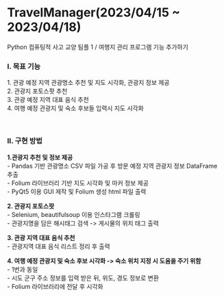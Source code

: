# TravelManager(2023/04/15 ~ 2023/04/18)
Python 컴퓨팅적 사고 교양 팀플 1 / 여행지 관리 프로그램 기능 추가하기

<h3>I. 목표 기능</h1>
  1. 관광 예정 지역 관광명소 추천 및 지도 시각화, 관광지 정보 제공
  <br>2. 관광지 포토스팟 추천
  <br>3. 관광 예정 지역 대표 음식 추천
  <br>4. 여행 예정 관광지 및 숙소 후보들 입력시 지도 시각화
  
 <br><h3>II. 구현 방법</h3>
  <b>1.관광지 추천 및 정보 제공</b>
    <br>- Pandas 기반 관광명소 CSV 파일 가공 후 방문 예정 지역 관광지 정보 DataFrame 추출
    <br>- Folium 라이브러리 기반 지도 시각화 및 마커 정보 제공
    <br>- PyQt5 이용 GUI 제작 및 Folium 생성 html 파일 출력
  
  <b>2. 관광지 포토스팟</b>
    <br>- Selenium, beautifulsoup 이용 인스타그램 크롤링
    <br>- 관광지명을 담은 해시태그 검색 -> 게시물의 위치 태그 출력<br>
  
  <b>3. 관광 지역 대표 음식 추천</b>
    <br>- 관광지역 대표 음식 리스트 정리 후 출력 </b>
  
  <b>4. 여행 예정 관광지 및 숙소 후보 시각화 -> 숙소 위치 지정 시 도움을 주기 위함</b>
    <br>- 1번과 동일
    <br>- 시도 군구 주소 정보를 입력 받은 뒤, 위도, 경도 정보로 변환
    <br>- Folium 라이브러리에 전달 후 시각화<br>

